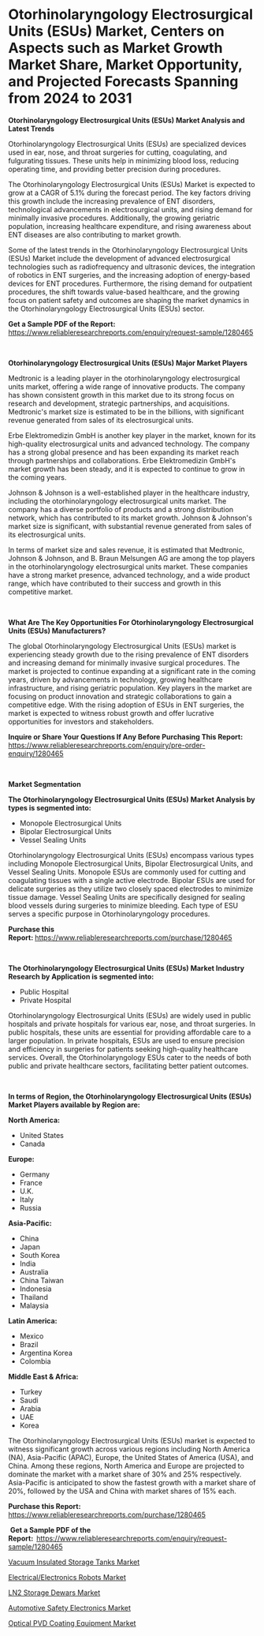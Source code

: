 <p><h1>Otorhinolaryngology Electrosurgical Units (ESUs) Market, Centers on Aspects such as Market Growth Market Share, Market Opportunity, and Projected Forecasts Spanning from 2024 to 2031</h1></p><p><strong>Otorhinolaryngology Electrosurgical Units (ESUs) Market Analysis and Latest Trends</strong></p>
<p><p>Otorhinolaryngology Electrosurgical Units (ESUs) are specialized devices used in ear, nose, and throat surgeries for cutting, coagulating, and fulgurating tissues. These units help in minimizing blood loss, reducing operating time, and providing better precision during procedures.</p><p>The Otorhinolaryngology Electrosurgical Units (ESUs) Market is expected to grow at a CAGR of 5.1% during the forecast period. The key factors driving this growth include the increasing prevalence of ENT disorders, technological advancements in electrosurgical units, and rising demand for minimally invasive procedures. Additionally, the growing geriatric population, increasing healthcare expenditure, and rising awareness about ENT diseases are also contributing to market growth.</p><p>Some of the latest trends in the Otorhinolaryngology Electrosurgical Units (ESUs) Market include the development of advanced electrosurgical technologies such as radiofrequency and ultrasonic devices, the integration of robotics in ENT surgeries, and the increasing adoption of energy-based devices for ENT procedures. Furthermore, the rising demand for outpatient procedures, the shift towards value-based healthcare, and the growing focus on patient safety and outcomes are shaping the market dynamics in the Otorhinolaryngology Electrosurgical Units (ESUs) sector.</p></p>
<p><strong>Get a Sample PDF of the Report:&nbsp;</strong> <a href="https://www.reliableresearchreports.com/enquiry/request-sample/1280465">https://www.reliableresearchreports.com/enquiry/request-sample/1280465</a></p>
<p>&nbsp;</p>
<p><strong>Otorhinolaryngology Electrosurgical Units (ESUs) Major Market Players</strong></p>
<p><p>Medtronic is a leading player in the otorhinolaryngology electrosurgical units market, offering a wide range of innovative products. The company has shown consistent growth in this market due to its strong focus on research and development, strategic partnerships, and acquisitions. Medtronic's market size is estimated to be in the billions, with significant revenue generated from sales of its electrosurgical units.</p><p>Erbe Elektromedizin GmbH is another key player in the market, known for its high-quality electrosurgical units and advanced technology. The company has a strong global presence and has been expanding its market reach through partnerships and collaborations. Erbe Elektromedizin GmbH's market growth has been steady, and it is expected to continue to grow in the coming years.</p><p>Johnson & Johnson is a well-established player in the healthcare industry, including the otorhinolaryngology electrosurgical units market. The company has a diverse portfolio of products and a strong distribution network, which has contributed to its market growth. Johnson & Johnson's market size is significant, with substantial revenue generated from sales of its electrosurgical units.</p><p>In terms of market size and sales revenue, it is estimated that Medtronic, Johnson & Johnson, and B. Braun Melsungen AG are among the top players in the otorhinolaryngology electrosurgical units market. These companies have a strong market presence, advanced technology, and a wide product range, which have contributed to their success and growth in this competitive market.</p></p>
<p>&nbsp;</p>
<p><strong>What Are The Key Opportunities For Otorhinolaryngology Electrosurgical Units (ESUs) Manufacturers?</strong></p>
<p><p>The global Otorhinolaryngology Electrosurgical Units (ESUs) market is experiencing steady growth due to the rising prevalence of ENT disorders and increasing demand for minimally invasive surgical procedures. The market is projected to continue expanding at a significant rate in the coming years, driven by advancements in technology, growing healthcare infrastructure, and rising geriatric population. Key players in the market are focusing on product innovation and strategic collaborations to gain a competitive edge. With the rising adoption of ESUs in ENT surgeries, the market is expected to witness robust growth and offer lucrative opportunities for investors and stakeholders.</p></p>
<p><strong>Inquire or Share Your Questions If Any Before Purchasing This Report:</strong> <a href="https://www.reliableresearchreports.com/enquiry/pre-order-enquiry/1280465">https://www.reliableresearchreports.com/enquiry/pre-order-enquiry/1280465</a></p>
<p>&nbsp;</p>
<p><strong>Market Segmentation</strong></p>
<p><strong>The Otorhinolaryngology Electrosurgical Units (ESUs) Market Analysis by types is segmented into:</strong></p>
<p><ul><li>Monopole Electrosurgical Units</li><li>Bipolar Electrosurgical Units</li><li>Vessel Sealing Units</li></ul></p>
<p><p>Otorhinolaryngology Electrosurgical Units (ESUs) encompass various types including Monopole Electrosurgical Units, Bipolar Electrosurgical Units, and Vessel Sealing Units. Monopole ESUs are commonly used for cutting and coagulating tissues with a single active electrode. Bipolar ESUs are used for delicate surgeries as they utilize two closely spaced electrodes to minimize tissue damage. Vessel Sealing Units are specifically designed for sealing blood vessels during surgeries to minimize bleeding. Each type of ESU serves a specific purpose in Otorhinolaryngology procedures.</p></p>
<p><strong>Purchase this Report:&nbsp;</strong><a href="https://www.reliableresearchreports.com/purchase/1280465">https://www.reliableresearchreports.com/purchase/1280465</a></p>
<p>&nbsp;</p>
<p><strong>The Otorhinolaryngology Electrosurgical Units (ESUs) Market Industry Research by Application is segmented into:</strong></p>
<p><ul><li>Public Hospital</li><li>Private Hospital</li></ul></p>
<p><p>Otorhinolaryngology Electrosurgical Units (ESUs) are widely used in public hospitals and private hospitals for various ear, nose, and throat surgeries. In public hospitals, these units are essential for providing affordable care to a larger population. In private hospitals, ESUs are used to ensure precision and efficiency in surgeries for patients seeking high-quality healthcare services. Overall, the Otorhinolaryngology ESUs cater to the needs of both public and private healthcare sectors, facilitating better patient outcomes.</p></p>
<p>&nbsp;</p>
<p><strong>In terms of Region, the Otorhinolaryngology Electrosurgical Units (ESUs) Market Players available by Region are:</strong></p>
<p>
    <p> <strong> North America: </strong>
        <ul>
            <li>United States</li>
            <li>Canada</li>
        </ul>
        </p> 
    <p> <strong> Europe: </strong>
        <ul>
            <li>Germany</li>
            <li>France</li>
            <li>U.K.</li>
            <li>Italy</li>
            <li>Russia</li>
        </ul>
        </p> 
    <p> <strong> Asia-Pacific: </strong>
        <ul>
            <li>China</li>
            <li>Japan</li>
            <li>South Korea</li>
            <li>India</li>
            <li>Australia</li>
            <li>China Taiwan</li>
            <li>Indonesia</li>
            <li>Thailand</li>
            <li>Malaysia</li>
        </ul>
        </p> 
    <p> <strong> Latin America: </strong>
        <ul>
            <li>Mexico</li>
            <li>Brazil</li>
            <li>Argentina Korea</li>
            <li>Colombia</li>
        </ul>
        </p> 
    <p> <strong> Middle East & Africa: </strong>
        <ul>
            <li>Turkey</li>
            <li>Saudi</li>
            <li>Arabia</li>
            <li>UAE</li>
            <li>Korea</li>
        </ul>
    </p>
    </p>
<p><p>The Otorhinolaryngology Electrosurgical Units (ESUs) market is expected to witness significant growth across various regions including North America (NA), Asia-Pacific (APAC), Europe, the United States of America (USA), and China. Among these regions, North America and Europe are projected to dominate the market with a market share of 30% and 25% respectively. Asia-Pacific is anticipated to show the fastest growth with a market share of 20%, followed by the USA and China with market shares of 15% each.</p></p>
<p><strong>Purchase this Report: </strong><a href="https://www.reliableresearchreports.com/purchase/1280465">https://www.reliableresearchreports.com/purchase/1280465</a></p>
<p>&nbsp;<strong>Get a Sample PDF of the Report:&nbsp;&nbsp;</strong><a href="https://www.reliableresearchreports.com/enquiry/request-sample/1280465">https://www.reliableresearchreports.com/enquiry/request-sample/1280465</a></p>
<p><strong></strong></p>
<p><p><a href="https://medium.com/@loririce03/vacuum-insulated-storage-tanks-market-size-and-market-trends-complete-industry-overview-2024-to-eb05a6e27c41">Vacuum Insulated Storage Tanks Market</a></p><p><a href="https://github.com/dringals/Market-Research-Report-List-2/blob/main/electricalelectronics-robots-market.md">Electrical/Electronics Robots Market</a></p><p><a href="https://medium.com/@loririce03/ln2-storage-dewars-market-competitive-analysis-market-trends-and-forecast-to-2031-af9e7cc95097">LN2 Storage Dewars Market</a></p><p><a href="https://medium.com/@catherinemartinez15/analyzing-automotive-safety-electronics-market-global-industry-perspective-and-forecast-2024-to-54a61851b7a3">Automotive Safety Electronics Market</a></p><p><a href="https://github.com/lbird53714/Market-Research-Report-List-3/blob/main/optical-pvd-coating-equipment-market.md">Optical PVD Coating Equipment Market</a></p></p>
